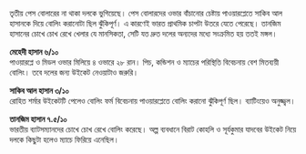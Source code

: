 তৃতীয় পেস বোলারের না থাকা দলকে ভুগিয়েছে। পেস বোলারদের ওভার বাঁচানোর চেষ্টায় পাওয়ারপ্লেতে সাকিব আল হাসানকে দিয়ে বোলিং করানোটা ছিল ঝুঁকিপূর্ণ। এ কারণেই ভারত প্রাথমিক চাপটা উতরে যেতে পেরেছে। তানজিম হাসানের চোখে চোখ রেখে খেলার যে মানসিকতা, সেটি যত দ্রুত দলের অন্যদের মধ্যে সংক্রমিত হয় ততই মঙ্গল।

**মেহেদী হাসান ৬/১০**  
পাওয়ারপ্লে ও মিডল ওভার মিলিয়ে ৪ ওভারে ২৮ রান। পিচ, কন্ডিশন ও ম্যাচের পরিস্থিতি বিবেচনায় বেশ মিতব্যয়ী বোলিং। তবে দলের জন্য উইকেট নেওয়াটাও জরুরি।

**সাকিব আল হাসান ৩/১০**  
রোহিত শর্মার উইকেটটি পেলেও বোলিং ফর্ম বিবেচনায় পাওয়ারপ্লেতে বোলিং করানো ঝুঁকিপূর্ণ ছিল। ব্যাটিংয়েও অনুজ্জ্বল।

**তানজিম হাসান ৭.৫/১০**  
ভারতীয় ব্যাটসম্যানদের চোখে চোখ রেখে বোলিং করেছে। অল্প ব্যবধানে বিরাট কোহলি ও সূর্যকুমার যাদবের উইকেট নিয়ে দলকে কিছুটা হলেও ম্যাচে ফিরিয়ে এনেছিল।
